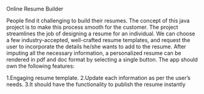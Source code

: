 Online Resume Builder

People find it challenging to build their resumes.
The concept of this java project is to make this
process smooth for the customer. The project
streamlines the job of designing a resume for an
individual.
We can choose a few industry-accepted,
well-crafted resume templates, and request the
user to incorporate the details he/she wants to
add to the resume. After imputing all the
necessary information, a personalized resume can
be rendered in pdf and doc format by selecting a
single button. The app should own the following
features:

1.Engaging resume template.
2.Update each information as per the user’s
needs.
3.It should have the functionality to publish the
resume instantly
